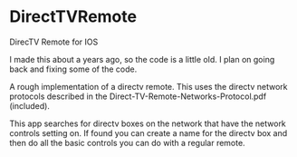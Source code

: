 DirectTVRemote
==============

DirecTV Remote for IOS

I made this about a years ago, so the code is a little old. I plan on going back and fixing some of the code.  

A rough implementation of a directv remote.  This uses the directv network protocols described in the Direct-TV-Remote-Networks-Protocol.pdf (included). 

This app searches for directv boxes on the network that have the network controls setting on. If found you can create a name for the directv box and then do all the basic controls you can do with a regular remote.

